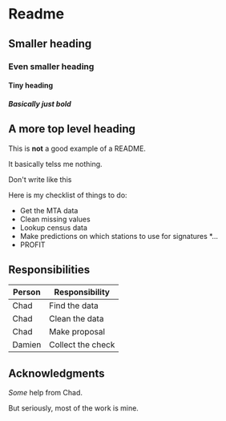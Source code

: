 # Readme

## Smaller heading

### Even smaller heading

#### Tiny heading

##### Basically just bold

## A more top level heading

This is **not** a good example of a README.

It basically telss me nothing.

Don't write like this

Here is my checklist of things to do:
* Get the MTA data
* Clean missing values
* Lookup census data
* Make predictions on which stations to use for signatures
*...
* PROFIT

## Responsibilities

|Person | Responsibility |
| --- | --- |
|Chad | Find the data |
|Chad | Clean the data |
|Chad | Make proposal |
|Damien | Collect the check|

## Acknowledgments

*Some* help from Chad.

But seriously, most of the work is mine.

